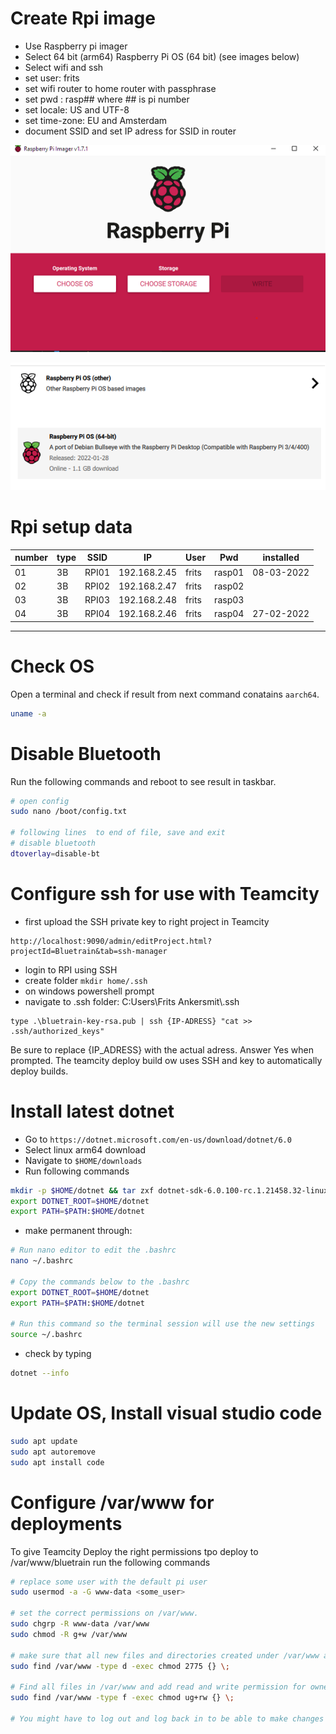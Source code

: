 #  Create Rpi image

- Use Raspberry pi imager
- Select 64 bit (arm64) Raspberry Pi OS (64 bit) (see images below)
- Select wifi and ssh 
- set user: frits
- set wifi router to home router with passphrase
- set pwd : rasp##  where  ## is  pi number 
- set locale: US and  UTF-8 
- set time-zone: EU and  Amsterdam
- document  SSID and set IP adress for SSID in router

![raspberry Pi imager](./rpi-imager.png "splash screen")

![OS selection](./os-selection.png)

# Rpi setup data

| number| type| SSID| IP| User| Pwd | installed
|--|--|--|--|--|--|--|
| 01| 3B| RPI01| 192.168.2.45| frits| rasp01 | 08-03-2022 |
| 02| 3B| RPI02| 192.168.2.47| frits| rasp02 ||
| 03| 3B| RPI03| 192.168.2.48| frits| rasp03 ||
| 04| 3B| RPI04| 192.168.2.46| frits| rasp04 | 27-02-2022 |

---
# Check OS

Open a terminal and check if result from next  command conatains `aarch64`.
```bash
uname -a
```

# Disable Bluetooth
Run the following commands and reboot to see result in taskbar.

```bash
# open config 
sudo nano /boot/config.txt

# following lines  to end of file, save and exit
# disable bluetooth
dtoverlay=disable-bt
```

# Configure ssh for use with Teamcity

- first upload the SSH private key to right project in Teamcity

```
http://localhost:9090/admin/editProject.html?projectId=Bluetrain&tab=ssh-manager
```

- login to RPI using SSH
- create folder `mkdir home/.ssh`
- on windows powershell prompt
- navigate to .ssh folder:  C:Users\Frits Ankersmit\\.ssh  
  
```
type .\bluetrain-key-rsa.pub | ssh {IP-ADRESS} "cat >> .ssh/authorized_keys"
```

Be sure to replace {IP_ADRESS} with the actual adress. Answer Yes when prompted.
The teamcity deploy build ow uses SSH and key to automatically deploy builds.    

# Install latest dotnet

- Go to  `https://dotnet.microsoft.com/en-us/download/dotnet/6.0`
- Select linux arm64  download
- Navigate to  `$HOME/downloads`
- Run following commands

```bash
mkdir -p $HOME/dotnet && tar zxf dotnet-sdk-6.0.100-rc.1.21458.32-linux-arm.tar.gz -C $HOME/dotnet
export DOTNET_ROOT=$HOME/dotnet
export PATH=$PATH:$HOME/dotnet
```

- make permanent through:

```bash 
# Run nano editor to edit the .bashrc
nano ~/.bashrc
 
# Copy the commands below to the .bashrc
export DOTNET_ROOT=$HOME/dotnet
export PATH=$PATH:$HOME/dotnet
 
# Run this command so the terminal session will use the new settings
source ~/.bashrc
```
- check by typing

```bash
dotnet --info
```

# Update OS,  Install visual studio  code 

```bash
sudo apt update
sudo apt autoremove
sudo apt install code
```

# Configure /var/www for deployments

To give  Teamcity Deploy the right permissions tpo deploy to  /var/www/bluetrain run the following commands  

```bash
# replace some user with the default pi user
sudo usermod -a -G www-data <some_user>

# set the correct permissions on /var/www.
sudo chgrp -R www-data /var/www
sudo chmod -R g+w /var/www

# make sure that all new files and directories created under /var/www are owned by the www-data group.
sudo find /var/www -type d -exec chmod 2775 {} \;  

# Find all files in /var/www and add read and write permission for owner and group:
sudo find /var/www -type f -exec chmod ug+rw {} \;

# You might have to log out and log back in to be able to make changes if you're editing permission for your own account
```





